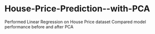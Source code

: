 # House-Price-Prediction--with-PCA
Performed Linear Regression on House Price dataset Compared model performance before and after PCA

